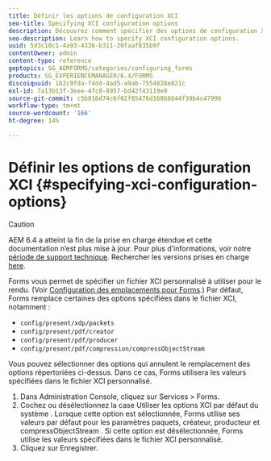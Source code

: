 ```yaml
---
title: Définir les options de configuration XCI
seo-title: Specifying XCI configuration options
description: Découvrez comment spécifier des options de configuration XCI.
seo-description: Learn how to specify XCI configuration options.
uuid: 5d3c10c1-4a93-4336-b311-20faaf835b9f
contentOwner: admin
content-type: reference
geptopics: SG_AEMFORMS/categories/configuring_forms
products: SG_EXPERIENCEMANAGER/6.4/FORMS
discoiquuid: 162c9fda-f4d4-4ad5-a9ab-7554828e821c
exl-id: 7a13b13f-3eee-4fc0-8957-bd42f43119e9
source-git-commit: c5b816d74c6f02f85476d16868844f39b4c47996
workflow-type: tm+mt
source-wordcount: '166'
ht-degree: 14%

---
```


# Définir les options de configuration XCI {#specifying-xci-configuration-options}

>[!CAUTION]
>
>AEM 6.4 a atteint la fin de la prise en charge étendue et cette documentation n’est plus mise à jour. Pour plus d’informations, voir notre [période de support technique](https://helpx.adobe.com/fr/support/programs/eol-matrix.html). Rechercher les versions prises en charge [here](https://experienceleague.adobe.com/docs/?lang=fr).

Forms vous permet de spécifier un fichier XCI personnalisé à utiliser pour le rendu. (Voir [Configuration des emplacements pour Forms](/help/forms/using/admin-help/configuring-locations-forms.md#configuring-locations-for-forms).) Par défaut, Forms remplace certaines des options spécifiées dans le fichier XCI, notamment :

* `config/present/xdp/packets`
* `config/present/pdf/creator`
* `config/present/pdf/producer`
* `config/present/pdf/compression/compressObjectStream`

Vous pouvez sélectionner des options qui annulent le remplacement des options répertoriées ci-dessus. Dans ce cas, Forms utilisera les valeurs spécifiées dans le fichier XCI personnalisé.

1. Dans Administration Console, cliquez sur Services > Forms.
1. Cochez ou désélectionnez la case Utiliser les options XCI par défaut du système . Lorsque cette option est sélectionnée, Forms utilise ses valeurs par défaut pour les paramètres paquets, créateur, producteur et compressObjectStream . Si cette option est désélectionnée, Forms utilise les valeurs spécifiées dans le fichier XCI personnalisé.
1. Cliquez sur Enregistrer.

